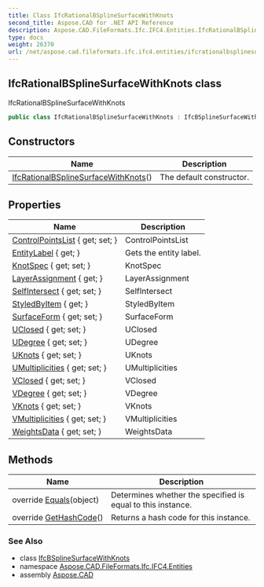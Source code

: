 ```yaml
---
title: Class IfcRationalBSplineSurfaceWithKnots
second_title: Aspose.CAD for .NET API Reference
description: Aspose.CAD.FileFormats.Ifc.IFC4.Entities.IfcRationalBSplineSurfaceWithKnots class. IfcRationalBSplineSurfaceWithKnots
type: docs
weight: 26370
url: /net/aspose.cad.fileformats.ifc.ifc4.entities/ifcrationalbsplinesurfacewithknots/
---
```

## IfcRationalBSplineSurfaceWithKnots class

IfcRationalBSplineSurfaceWithKnots

```csharp
public class IfcRationalBSplineSurfaceWithKnots : IfcBSplineSurfaceWithKnots
```

## Constructors

| Name | Description |
| --- | --- |
| [IfcRationalBSplineSurfaceWithKnots](ifcrationalbsplinesurfacewithknots/)() | The default constructor. |

## Properties

| Name | Description |
| --- | --- |
| [ControlPointsList](../../aspose.cad.fileformats.ifc.ifc4.entities/ifcbsplinesurface/controlpointslist/) { get; set; } | ControlPointsList |
| [EntityLabel](../../aspose.cad.fileformats.ifc/ifcentity/entitylabel/) { get; } | Gets the entity label. |
| [KnotSpec](../../aspose.cad.fileformats.ifc.ifc4.entities/ifcbsplinesurfacewithknots/knotspec/) { get; set; } | KnotSpec |
| [LayerAssignment](../../aspose.cad.fileformats.ifc.ifc4.entities/ifcrepresentationitem/layerassignment/) { get; } | LayerAssignment |
| [SelfIntersect](../../aspose.cad.fileformats.ifc.ifc4.entities/ifcbsplinesurface/selfintersect/) { get; set; } | SelfIntersect |
| [StyledByItem](../../aspose.cad.fileformats.ifc.ifc4.entities/ifcrepresentationitem/styledbyitem/) { get; } | StyledByItem |
| [SurfaceForm](../../aspose.cad.fileformats.ifc.ifc4.entities/ifcbsplinesurface/surfaceform/) { get; set; } | SurfaceForm |
| [UClosed](../../aspose.cad.fileformats.ifc.ifc4.entities/ifcbsplinesurface/uclosed/) { get; set; } | UClosed |
| [UDegree](../../aspose.cad.fileformats.ifc.ifc4.entities/ifcbsplinesurface/udegree/) { get; set; } | UDegree |
| [UKnots](../../aspose.cad.fileformats.ifc.ifc4.entities/ifcbsplinesurfacewithknots/uknots/) { get; set; } | UKnots |
| [UMultiplicities](../../aspose.cad.fileformats.ifc.ifc4.entities/ifcbsplinesurfacewithknots/umultiplicities/) { get; set; } | UMultiplicities |
| [VClosed](../../aspose.cad.fileformats.ifc.ifc4.entities/ifcbsplinesurface/vclosed/) { get; set; } | VClosed |
| [VDegree](../../aspose.cad.fileformats.ifc.ifc4.entities/ifcbsplinesurface/vdegree/) { get; set; } | VDegree |
| [VKnots](../../aspose.cad.fileformats.ifc.ifc4.entities/ifcbsplinesurfacewithknots/vknots/) { get; set; } | VKnots |
| [VMultiplicities](../../aspose.cad.fileformats.ifc.ifc4.entities/ifcbsplinesurfacewithknots/vmultiplicities/) { get; set; } | VMultiplicities |
| [WeightsData](../../aspose.cad.fileformats.ifc.ifc4.entities/ifcrationalbsplinesurfacewithknots/weightsdata/) { get; set; } | WeightsData |

## Methods

| Name | Description |
| --- | --- |
| override [Equals](../../aspose.cad.fileformats.ifc/ifcentity/equals/)(object) | Determines whether the specified is equal to this instance. |
| override [GetHashCode](../../aspose.cad.fileformats.ifc/ifcentity/gethashcode/)() | Returns a hash code for this instance. |

### See Also

* class [IfcBSplineSurfaceWithKnots](../ifcbsplinesurfacewithknots/)
* namespace [Aspose.CAD.FileFormats.Ifc.IFC4.Entities](../../aspose.cad.fileformats.ifc.ifc4.entities/)
* assembly [Aspose.CAD](../../)


